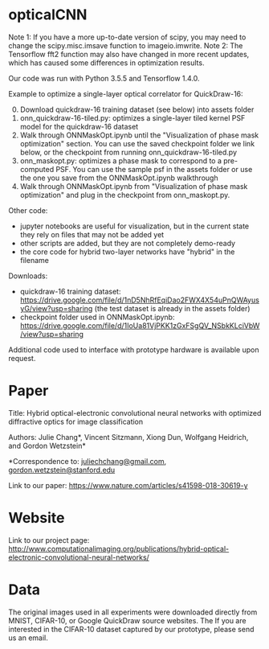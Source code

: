 # opticalCNN

Note 1: If you have a more up-to-date version of scipy, you may need to change the scipy.misc.imsave function to imageio.imwrite. 
Note 2: The Tensorflow fft2 function may also have changed in more recent updates, which has caused some differences in optimization results.

Our code was run with Python 3.5.5 and Tensorflow 1.4.0. 

Example to optimize a single-layer optical correlator for QuickDraw-16:

0. Download quickdraw-16 training dataset (see below) into assets folder
1. onn_quickdraw-16-tiled.py: optimizes a single-layer tiled kernel PSF model for the quickdraw-16 dataset
2. Walk through ONNMaskOpt.ipynb until the "Visualization of phase mask optimization" section. You can use the saved checkpoint folder we link below, or the checkpoint from running onn_quickdraw-16-tiled.py
3. onn_maskopt.py: optimizes a phase mask to correspond to a pre-computed PSF. You can use the sample psf in the assets folder or use the one you save from the ONNMaskOpt.ipynb walkthrough
4. Walk through ONNMaskOpt.ipynb from "Visualization of phase mask optimization" and plug in the checkpoint from onn_maskopt.py. 

Other code:
- jupyter notebooks are useful for visualization, but in the current state they rely on files that may not be added yet
- other scripts are added, but they are not completely demo-ready
- the core code for hybrid two-layer networks have "hybrid" in the filename

Downloads:
- quickdraw-16 training dataset: https://drive.google.com/file/d/1nD5NhRfEqiDao2FWX4X54uPnQWAyusyG/view?usp=sharing (the test dataset is already in the assets folder) 
- checkpoint folder used in ONNMaskOpt.ipynb: https://drive.google.com/file/d/1IoUa81VjPKK1zGxFSgQV_NSbkKLciVbW/view?usp=sharing 

Additional code used to interface with prototype hardware is available upon request.

# Paper

Title: Hybrid optical-electronic convolutional neural networks with optimized diffractive optics for image classification

Authors: Julie Chang*, Vincent Sitzmann, Xiong Dun, Wolfgang Heidrich, and Gordon Wetzstein*

*Correspondence to: juliechchang@gmail.com, gordon.wetzstein@stanford.edu

Link to our paper:
https://www.nature.com/articles/s41598-018-30619-y

# Website

Link to our project page:
http://www.computationalimaging.org/publications/hybrid-optical-electronic-convolutional-neural-networks/

# Data

The original images used in all experiments were downloaded directly from MNIST, CIFAR-10, or Google QuickDraw source websites. The If you are interested in the CIFAR-10 dataset captured by our prototype, please send us an email.
